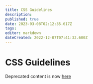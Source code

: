 ```yaml
---
title: CSS Guidelines
description: 
published: true
date: 2023-03-08T02:12:35.617Z
tags: 
editor: markdown
dateCreated: 2022-12-07T07:41:32.600Z
---
```


# CSS Guidelines

Deprecated content is now [here](/tech/applications/saito-css)